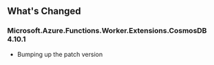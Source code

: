 ## What's Changed

<!-- Please add your release notes in the following format:
- My change description (#PR/#issue)
-->

### Microsoft.Azure.Functions.Worker.Extensions.CosmosDB 4.10.1

- Bumping up the patch version